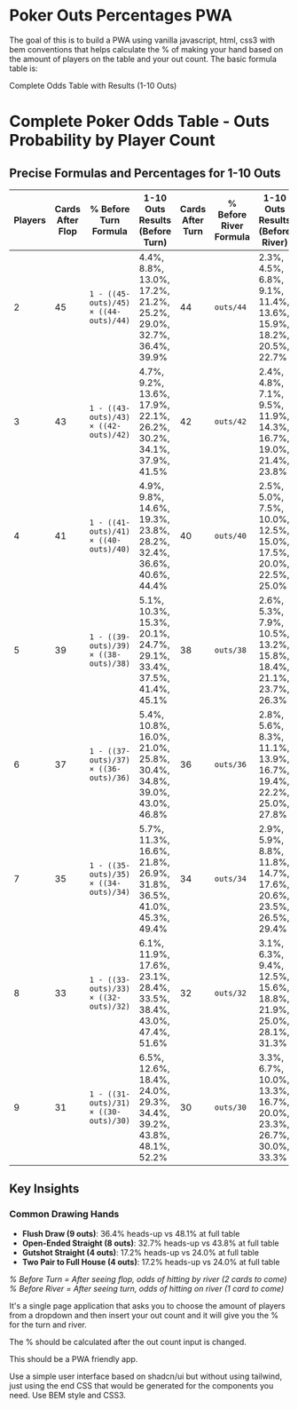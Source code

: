 # Poker Outs Percentages PWA

The goal of this is to build a PWA using vanilla javascript, html, css3 with bem conventions that helps calculate the % of making your hand based on the amount of players on the table and your out count. The basic formula table is:

Complete Odds Table with Results (1-10 Outs)

# Complete Poker Odds Table - Outs Probability by Player Count

## Precise Formulas and Percentages for 1-10 Outs

| Players | Cards After Flop | % Before Turn Formula | 1-10 Outs Results (Before Turn) | Cards After Turn | % Before River Formula | 1-10 Outs Results (Before River) |
|---------|------------------|----------------------|----------------------------------|------------------|----------------------|-----------------------------------|
| 2 | 45 | `1 - ((45-outs)/45) × ((44-outs)/44)` | 4.4%, 8.8%, 13.0%, 17.2%, 21.2%, 25.2%, 29.0%, 32.7%, 36.4%, 39.9% | 44 | `outs/44` | 2.3%, 4.5%, 6.8%, 9.1%, 11.4%, 13.6%, 15.9%, 18.2%, 20.5%, 22.7% |
| 3 | 43 | `1 - ((43-outs)/43) × ((42-outs)/42)` | 4.7%, 9.2%, 13.6%, 17.9%, 22.1%, 26.2%, 30.2%, 34.1%, 37.9%, 41.5% | 42 | `outs/42` | 2.4%, 4.8%, 7.1%, 9.5%, 11.9%, 14.3%, 16.7%, 19.0%, 21.4%, 23.8% |
| 4 | 41 | `1 - ((41-outs)/41) × ((40-outs)/40)` | 4.9%, 9.8%, 14.6%, 19.3%, 23.8%, 28.2%, 32.4%, 36.6%, 40.6%, 44.4% | 40 | `outs/40` | 2.5%, 5.0%, 7.5%, 10.0%, 12.5%, 15.0%, 17.5%, 20.0%, 22.5%, 25.0% |
| 5 | 39 | `1 - ((39-outs)/39) × ((38-outs)/38)` | 5.1%, 10.3%, 15.3%, 20.1%, 24.7%, 29.1%, 33.4%, 37.5%, 41.4%, 45.1% | 38 | `outs/38` | 2.6%, 5.3%, 7.9%, 10.5%, 13.2%, 15.8%, 18.4%, 21.1%, 23.7%, 26.3% |
| 6 | 37 | `1 - ((37-outs)/37) × ((36-outs)/36)` | 5.4%, 10.8%, 16.0%, 21.0%, 25.8%, 30.4%, 34.8%, 39.0%, 43.0%, 46.8% | 36 | `outs/36` | 2.8%, 5.6%, 8.3%, 11.1%, 13.9%, 16.7%, 19.4%, 22.2%, 25.0%, 27.8% |
| 7 | 35 | `1 - ((35-outs)/35) × ((34-outs)/34)` | 5.7%, 11.3%, 16.6%, 21.8%, 26.9%, 31.8%, 36.5%, 41.0%, 45.3%, 49.4% | 34 | `outs/34` | 2.9%, 5.9%, 8.8%, 11.8%, 14.7%, 17.6%, 20.6%, 23.5%, 26.5%, 29.4% |
| 8 | 33 | `1 - ((33-outs)/33) × ((32-outs)/32)` | 6.1%, 11.9%, 17.6%, 23.1%, 28.4%, 33.5%, 38.4%, 43.0%, 47.4%, 51.6% | 32 | `outs/32` | 3.1%, 6.3%, 9.4%, 12.5%, 15.6%, 18.8%, 21.9%, 25.0%, 28.1%, 31.3% |
| 9 | 31 | `1 - ((31-outs)/31) × ((30-outs)/30)` | 6.5%, 12.6%, 18.4%, 24.0%, 29.3%, 34.4%, 39.2%, 43.8%, 48.1%, 52.2% | 30 | `outs/30` | 3.3%, 6.7%, 10.0%, 13.3%, 16.7%, 20.0%, 23.3%, 26.7%, 30.0%, 33.3% |

## Key Insights

### Common Drawing Hands
- **Flush Draw (9 outs)**: 36.4% heads-up vs 48.1% at full table
- **Open-Ended Straight (8 outs)**: 32.7% heads-up vs 43.8% at full table  
- **Gutshot Straight (4 outs)**: 17.2% heads-up vs 24.0% at full table
- **Two Pair to Full House (4 outs)**: 17.2% heads-up vs 24.0% at full table

*% Before Turn = After seeing flop, odds of hitting by river (2 cards to come)*
*% Before River = After seeing turn, odds of hitting on river (1 card to come)*

It's a single page application that asks you to choose the amount of players from a dropdown and then insert your out count and it will give you the % for the turn and river.

The % should be calculated after the out count input is changed.

This should be a PWA friendly app.

Use a simple user interface based on shadcn/ui but without using tailwind, just using the end CSS that would be generated for the components you need. Use BEM style and CSS3.
